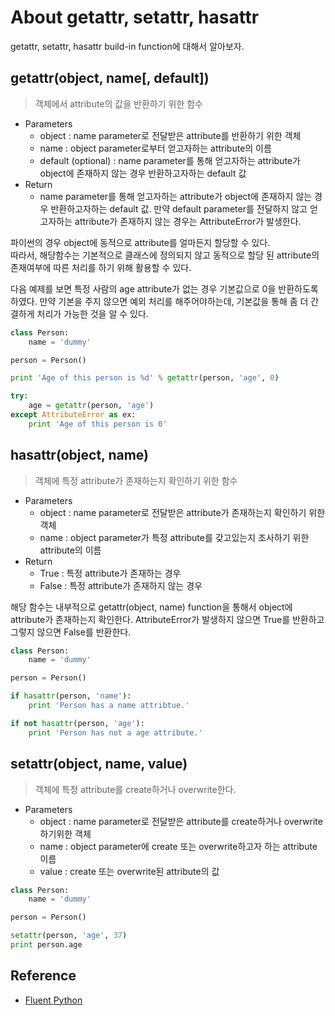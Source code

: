 # About getattr, setattr, hasattr

getattr, setattr, hasattr build-in function에 대해서 알아보자.

## getattr(object, name[, default])

>객체에서 attribute의 값을 반환하기 위한 함수 

* Parameters
    * object : name parameter로 전달받은 attribute를 반환하기 위한 객체
    * name : object parameter로부터 얻고자하는 attribute의 이름
    * default (optional) : name parameter를 통해 얻고자하는 attribute가 object에 존재하지 않는 경우 반환하고자하는 default 값
* Return   
    * name parameter를 통해 얻고자하는 attribute가 object에 존재하지 않는 경우 반환하고자하는 default 값. 만약 default parameter를 전달하지 않고 얻고자하는 attribute가 존재하지 않는 경우는 AttributeError가 발생한다. 

파이썬의 경우 object에 동적으로 attribute를 얼마든지 할당할 수 있다.  
따라서, 해당함수는 기본적으로 클래스에 정의되지 않고 동적으로 할당 된 attribute의 존재여부에 따른 처리를 하기 위해 활용할 수 있다. 

다음 예제를 보면 특정 사람의 age attribute가 없는 경우 기본값으로 0을 반환하도록 하였다. 만약 기본을 주지 않으면 예외 처리를 해주어야하는데, 기본값을 통해 좀 더 간결하게 처리가 가능한 것을 알 수 있다. 

```python
class Person:
    name = 'dummy'

person = Person()

print 'Age of this person is %d' % getattr(person, 'age', 0)

try:
    age = getattr(person, 'age')
except AttributeError as ex:
    print 'Age of this person is 0'
```

## hasattr(object, name)

>객체에 특정 attribute가 존재하는지 확인하기 위한 함수 

* Parameters
    * object : name parameter로 전달받은 attribute가 존재하는지 확인하기 위한 객체
    * name : object parameter가 특정 attribute를 갖고있는지 조사하기 위한 attribute의 이름
* Return  
    * True : 특정 attribute가 존재하는 경우
    * False : 특정 attribute가 존재하지 않는 경우 

해당 함수는 내부적으로 getattr(object, name) function을 통해서 object에 attribute가 존재하는지 확인한다. AttributeError가 발생하지 않으면 True를 반환하고 그렇지 않으면 False를 반환한다. 

```python
class Person:
    name = 'dummy'

person = Person()

if hasattr(person, 'name'):
    print 'Person has a name attribtue.'

if not hasattr(person, 'age'):
    print 'Person has not a age attribute.'
```

## setattr(object, name, value)
    
>객체에 특정 attribute를 create하거나 overwrite한다. 

* Parameters
    * object : name parameter로 전달받은 attribute를 create하거나 overwrite 하기위한 객체
    * name : object parameter에 create 또는 overwrite하고자 하는 attribute 이름
    * value : create 또는 overwrite된 attribute의 값

```python
class Person:
    name = 'dummy'

person = Person()

setattr(person, 'age', 37)
print person.age
```
    

## Reference

* [Fluent Python](http://shop.oreilly.com/product/0636920032519.do)